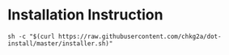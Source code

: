 # Installation Instruction

```
sh -c "$(curl https://raw.githubusercontent.com/chkg2a/dot-install/master/installer.sh)"
```
